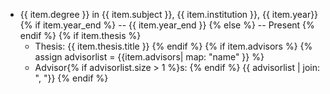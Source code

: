 * {{ item.degree }} in {{ item.subject }}, {{ item.institution }}, {{ item.year}} {% if item.year_end %} -- {{ item.year_end }} {% else %} -- Present {% endif %}
{% if item.thesis %}
    * Thesis: {{ item.thesis.title }}
{% endif %}
{% if item.advisors %}
    {% assign advisorlist = {{item.advisors| map: "name" }} %}
    * Advisor{% if advisorlist.size > 1 %}s: {% endif %} {{ advisorlist | join: ", "}}
{% endif %}